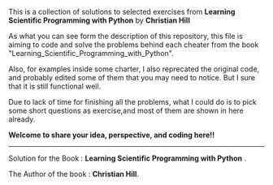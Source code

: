 
This is a collection of solutions to selected exercises from  __Learning Scientific Programming with Python__ 
by __Christian Hill__




As what you can see form the description of this repository,
this file is aiming to code and solve the problems behind each 
cheater from the book "Learning_Scientific_Programming_with_Python".

Also, for examples inside some charter, I also reprecated the original code, and probably 
edited some of them that you may need to notice. But I sure that it is still functional well. 

Due to lack of time for finishing all the problems, what I could do 
is to pick some short questions as exercise,and most of them are shown
in here already. 

__Welcome to share your idea, perspective, and coding here!!__

---

Solution for the Book :  __Learning Scientific Programming with Python__ .

The Author of the book : __Christian Hill__.
